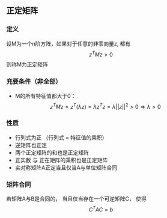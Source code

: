 ## 正定矩阵
### 定义
设M为一个n阶方阵，如果对于任意的非零向量z, 都有 $$z^TMz > 0$$ 则称M为正定矩阵

### 充要条件（非全部）
- M的所有特征值都大于0：  $$z^TMz = z^T(\lambda z) = \lambda z^Tz = \lambda ||z||^2 > 0  \Rightarrow \lambda > 0 $$

### 性质
- 行列式为正 （行列式 = 特征值的乘积）
- 逆矩阵也正定
- 两个正定矩阵的和也是正定矩阵
- 正实数 与 正在矩阵的乘积也是正定矩阵
- 实对称矩阵A正定当且仅当A与单位矩阵合同

### 矩阵合同
若矩阵A与B是合同的， 当且仅当存在一个可逆矩阵C， 使得$$C^TAC = b$$